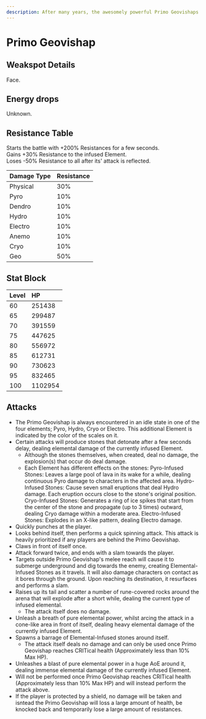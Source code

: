 ```yaml
---
description: After many years, the awesomely powerful Primo Geovishaps grow accustomed to changes in their elemental environment.Folktales hold that after the great "draconic calamity" that led to the ruination of Tianqiu Valley, the overlord of the Geovishaps and Primo Geovishaps was imprisoned deep beneath the earth, and so too did they burrow into deep and unseen places, awaiting their chance to rise once more...
---
```


# Primo Geovishap

## Weakspot Details

Face.

## Energy drops

Unknown.

## Resistance Table

Starts the battle with +200% Resistances for a few seconds.  
Gains +30% Resistance to the infused Element.  
Loses -50% Resistance to all after its' attack is reflected.

| Damage Type | Resistance |
| :---------- | :--------- |
| Physical    | 30%        |
| Pyro        | 10%        |
| Dendro      | 10%        |
| Hydro       | 10%        |
| Electro     | 10%        |
| Anemo       | 10%        |
| Cryo        | 10%        |
| Geo         | 50%        |

## Stat Block

| Level | HP      |
| :---- | :------ |
| 60    | 251438  |
| 65    | 299487  |
| 70    | 391559  |
| 75    | 447625  |
| 80    | 556972  |
| 85    | 612731  |
| 90    | 730623  |
| 95    | 832465  |
| 100   | 1102954 |

## Attacks

* The Primo Geovishap is always encountered in an idle state in one of the four elements; Pyro, Hydro, Cryo or Electro. This additional Element is indicated by the color of the scales on it.
* Certain attacks will produce stones that detonate after a few seconds delay, dealing elemental damage of the currently infused Element.
  * Although the stones themselves, when created, deal no damage, the explosion(s) that occur do deal damage.
  * Each Element has different effects on the stones:
    Pyro-Infused Stones: Leaves a large pool of lava in its wake for a while, dealing continuous Pyro damage to characters in the affected area.
    Hydro-Infused Stones: Cause seven small eruptions that deal Hydro damage. Each eruption occurs close to the stone's original position.
    Cryo-Infused Stones: Generates a ring of ice spikes that start from the center of the stone and propagate (up to 3 times) outward, dealing Cryo damage within a moderate area.
    Electro-Infused Stones: Explodes in an X-like pattern, dealing Electro damage.
* Quickly punches at the player.
* Looks behind itself, then performs a quick spinning attack. This attack is heavily prioritized if any players are behind the Primo Geovishap.
* Claws in front of itself once.
* Attack forward twice, and ends with a slam towards the player.
* Targets outside Primo Geovishap's melee reach will cause it to submerge underground and dig towards the enemy, creating Elemental-Infused Stones as it travels. It will also damage characters on contact as it bores through the ground. Upon reaching its destination, it resurfaces and performs a slam.
* Raises up its tail and scatter a number of rune-covered rocks around the arena that will explode after a short while, dealing the current type of infused elemental.
  * The attack itself does no damage.
* Unleash a breath of pure elemental power, whilst arcing the attack in a cone-like area in front of itself, dealing heavy elemental damage of the currently infused Element.
* Spawns a barrage of Elemental-Infused stones around itself.
  * The attack itself deals no damage and can only be used once Primo Geovishap reaches CRITical health (Approximately less than 10% Max HP).
* Unleashes a blast of pure elemental power in a huge AoE around it, dealing immense elemental damage of the currently infused Element.
* Will not be performed once Primo Geovishap reaches CRITical health (Approximately less than 10% Max HP) and will instead perform the attack above.
* If the player is protected by a shield, no damage will be taken and isntead the Primo Geovishap will loss a large amount of health, be knocked back and temporarily lose a large amount of resistances.
